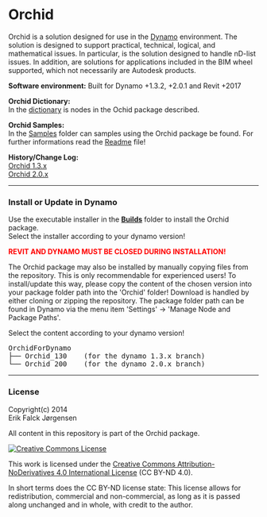 ﻿# Orchid  
Orchid is a solution designed for use in the [Dynamo](http://dynamobim.org) environment. The solution is designed to support practical, technical, logical, and mathematical issues. In particular, is the solution designed to handle nD-list issues. In addition, are solutions for applications included in the BIM wheel supported, which not necessarily are Autodesk products.  
  
**Software environment:** Built for Dynamo +1.3.2, +2.0.1 and Revit +2017  
  
**Orchid Dictionary:**  
In the <a href="https://erfajo.github.io/dictionary/index.html" target="_blank">dictionary</a> is nodes in the Ochid package described.  
  
**Orchid Samples:**  
In the [Samples](Samples) folder can samples using the Orchid package be found. For further informations read the [Readme](Samples/readme.md) file!  
  
**History/Change Log:**  
<a href="Orchid_130.md">Orchid 1.3.x</a>  
<a href="Orchid_200.md">Orchid 2.0.x</a>  
  
---
### Install or Update in Dynamo  
Use the executable installer in the **[Builds](Builds)** folder to install the Orchid package.  
Select the installer according to your dynamo version!  

<span style="color:red">**REVIT AND DYNAMO MUST BE CLOSED DURING INSTALLATION!**</span>  

The Orchid package may also be installed by manually copying files from the repository. This is only recommendable for experienced users! To install/update this way, please copy the content of the chosen version into your package folder path into the 'Orchid' folder! Download is handled by either cloning or zipping the repository. The package folder path can be found in Dynamo via the menu item 'Settings' -> 'Manage Node and Package Paths'.  

Select the content according to your dynamo version!  
<pre>
OrchidForDynamo
├── Orchid_130    (for the dynamo 1.3.x branch)  
└── Orchid_200    (for the dynamo 2.0.x branch)  
</pre>

---
### License  
Copyright(c) 2014  
Erik Falck Jørgensen  
  
All content in this repository is part of the Orchid package.  
  
<a rel="license" href="http://creativecommons.org/licenses/by-nd/4.0/">
<img alt="Creative Commons License" style="border-width:0" src="https://i.creativecommons.org/l/by-nd/4.0/88x31.png" /></a>  
  
This work is licensed under the <a rel="license" href="http://creativecommons.org/licenses/by-nd/4.0/">
Creative Commons Attribution-NoDerivatives 4.0 International License</a> (CC BY-ND 4.0).  
  
In short terms does the CC BY-ND license state: This license allows for redistribution, commercial and non-commercial, as long as it is passed along unchanged and in whole, with credit to the author.  
